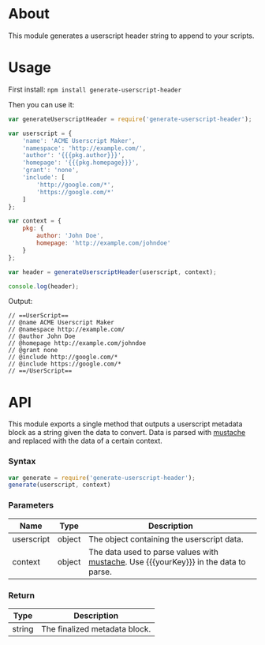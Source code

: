 # About

This module generates a userscript header string to append to your scripts.

# Usage

First install: `npm install generate-userscript-header`

Then you can use it:

```javascript
var generateUserscriptHeader = require('generate-userscript-header');

var userscript = {
	'name': 'ACME Userscript Maker',
	'namespace': 'http://example.com/',
	'author': '{{{pkg.author}}}',
	'homepage': '{{{pkg.homepage}}}',
	'grant': 'none',
	'include': [
		'http://google.com/*',
		'https://google.com/*'
	]
};

var context = {
	pkg: {
		author: 'John Doe',
		homepage: 'http://example.com/johndoe'
	}
};

var header = generateUserscriptHeader(userscript, context);

console.log(header);
```

Output:

```
// ==UserScript==
// @name ACME Userscript Maker
// @namespace http://example.com/
// @author John Doe
// @homepage http://example.com/johndoe
// @grant none
// @include http://google.com/*
// @include https://google.com/*
// ==/UserScript==

```

# API

This module exports a single method that outputs a userscript metadata block as a string given the data to convert. Data is parsed with [mustache][mustache] and replaced with the data of a certain context.

### Syntax

```javascript
var generate = require('generate-userscript-header');
generate(userscript, context)
```

### Parameters

| Name | Type | Description |
|------|------|-------------|
| userscript | object | The object containing the userscript data. |
| context | object | The data used to parse values with [mustache][mustache]. Use {{{yourKey}}} in the data to parse. |

### Return

| Type | Description |
|------|-------------|
| string | The finalized metadata block. |

[mustache]: http://mustache.github.io/mustache.5.html
